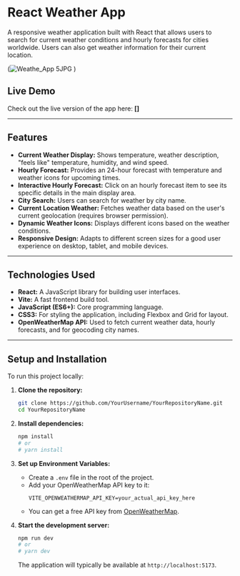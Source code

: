 # React Weather App

A responsive weather application built with React that allows users to search for current weather conditions and hourly forecasts for cities worldwide. Users can also get weather information for their current location.

(![Weathe_App 5JPG](https://github.com/user-attachments/assets/c3236b12-d2d1-4874-9957-f27f55b87a24)
)





## Live Demo

Check out the live version of the app here: **[]**

---

## Features

*   **Current Weather Display:** Shows temperature, weather description, "feels like" temperature, humidity, and wind speed.
*   **Hourly Forecast:** Provides an 24-hour forecast with temperature and weather icons for upcoming times.
*   **Interactive Hourly Forecast:** Click on an hourly forecast item to see its specific details in the main display area.
*   **City Search:** Users can search for weather by city name.
*   **Current Location Weather:** Fetches weather data based on the user's current geolocation (requires browser permission).
*   **Dynamic Weather Icons:** Displays different icons based on the weather conditions.
*   **Responsive Design:** Adapts to different screen sizes for a good user experience on desktop, tablet, and mobile devices.

---

## Technologies Used

*   **React:** A JavaScript library for building user interfaces.
*   **Vite:** A fast frontend build tool.
*   **JavaScript (ES6+):** Core programming language.
*   **CSS3:** For styling the application, including Flexbox and Grid for layout.
*   **OpenWeatherMap API:** Used to fetch current weather data, hourly forecasts, and for geocoding city names.
  
---

## Setup and Installation

To run this project locally:

1.  **Clone the repository:**
    ```bash
    git clone https://github.com/YourUsername/YourRepositoryName.git
    cd YourRepositoryName
    ```

2.  **Install dependencies:**
    ```bash
    npm install
    # or
    # yarn install
    ```

3.  **Set up Environment Variables:**
    *   Create a `.env` file in the root of the project.
    *   Add your OpenWeatherMap API key to it:
        ```
        VITE_OPENWEATHERMAP_API_KEY=your_actual_api_key_here
        ```
    *   You can get a free API key from [OpenWeatherMap](https://openweathermap.org/api).

4.  **Start the development server:**
    ```bash
    npm run dev
    # or
    # yarn dev
    ```
    The application will typically be available at `http://localhost:5173`.


